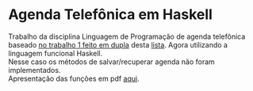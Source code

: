 # Agenda Telefônica em Haskell
Trabalho da disciplina Linguagem de Programação de agenda telefônica baseado [no trabalho 1 feito em dupla](https://github.com/juliaDmiranda/lp-agenda-telefonica.git) desta [lista](http://www2.ic.uff.br/~bazilio/cursos/lp/material/ListaExerciciosProgOO.pdf). Agora utilizando a linguagem funcional Haskell. <br>Nesse caso os métodos de salvar/recuperar agenda não foram implementados.
<br>Apresentação das funções em pdf [aqui](https://github.com/juliaDmiranda/Trabalho-Agenda-Telefonica---Haskell/blob/bf42e758d689e06bbf05f987e83dd4797184c160/AgendaTelefonicaHaskell.pdf).
